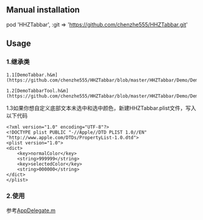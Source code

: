 ## Manual installation

pod 'HHZTabbar', :git => 'https://github.com/chenzhe555/HHZTabbar.git'


## Usage
###  1.继承类
```
1.1[DemoTabbar.h&m](https://github.com/chenzhe555/HHZTabbar/blob/master/HHZTabbar/Demo/DemoTabbar.h)
```
```
1.2[DemoTabbarTool.h&m](https://github.com/chenzhe555/HHZTabbar/blob/master/HHZTabbar/Demo/DemoTabbarTool.h)
```
1.3如果你想自定义底部文本未选中和选中颜色，新建HHZTabbar.plist文件，写入以下代码
```
<?xml version="1.0" encoding="UTF-8"?>
<!DOCTYPE plist PUBLIC "-//Apple//DTD PLIST 1.0//EN" "http://www.apple.com/DTDs/PropertyList-1.0.dtd">
<plist version="1.0">
<dict>
	<key>normalColor</key>
	<string>999999</string>
	<key>selectedColor</key>
	<string>000000</string>
</dict>
</plist>
```

###  2.使用
参考[AppDelegate.m](https://github.com/chenzhe555/HHZTabbar/blob/master/HHZTabbar/AppDelegate.m)
